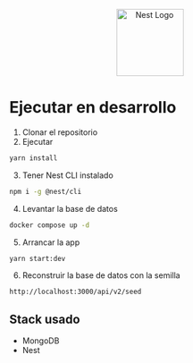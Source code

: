 <p align="center">
  <a href="http://nestjs.com/" target="blank"><img src="https://nestjs.com/img/logo-small.svg" width="120" alt="Nest Logo" /></a>
</p>

# Ejecutar en desarrollo

1. Clonar el repositorio
2. Ejecutar
```bash
yarn install
```
3. Tener Nest CLI instalado
```bash
npm i -g @nest/cli
```
4. Levantar la base de datos
```bash
docker compose up -d
```
5. Arrancar la app
```bash
yarn start:dev
```
6. Reconstruir la base de datos con la semilla
```
http://localhost:3000/api/v2/seed
```

## Stack usado
* MongoDB
* Nest